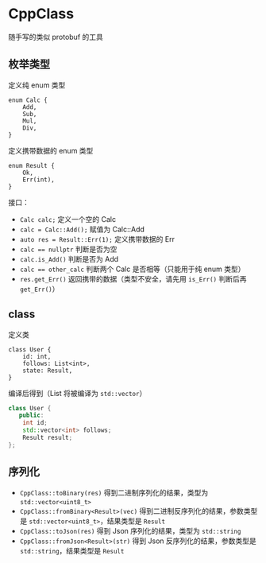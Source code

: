 # CppClass

随手写的类似 protobuf 的工具

## 枚举类型

定义纯 enum 类型

```text
enum Calc {
    Add,
    Sub,
    Mul,
    Div,
}
```

定义携带数据的 enum 类型

```text
enum Result {
    Ok,
    Err(int),
}
```

接口：

- `Calc calc;` 定义一个空的 Calc
- `calc = Calc::Add();` 赋值为 Calc::Add
- `auto res = Result::Err(1);` 定义携带数据的 Err
- `calc == nullptr` 判断是否为空
- `calc.is_Add()` 判断是否为 Add
- `calc == other_calc` 判断两个 Calc 是否相等（只能用于纯 enum 类型）
- `res.get_Err()` 返回携带的数据（类型不安全，请先用 `is_Err()` 判断后再 `get_Err()`）

## class

定义类

```text
class User {
    id: int,
    follows: List<int>,
    state: Result,
}
```

编译后得到（List 将被编译为 `std::vector`）

```cpp
class User {
   public:
    int id;
    std::vector<int> follows;
    Result result;
};
```

## 序列化

- `CppClass::toBinary(res)` 得到二进制序列化的结果，类型为 `std::vector<uint8_t>`
- `CppClass::fromBinary<Result>(vec)` 得到二进制反序列化的结果，参数类型是 `std::vector<uint8_t>`，结果类型是 `Result`
- `CppClass::toJson(res)` 得到 Json 序列化的结果，类型为 `std::string`
- `CppClass::fromJson<Result>(str)` 得到 Json 反序列化的结果，参数类型是 `std::string`，结果类型是 `Result`